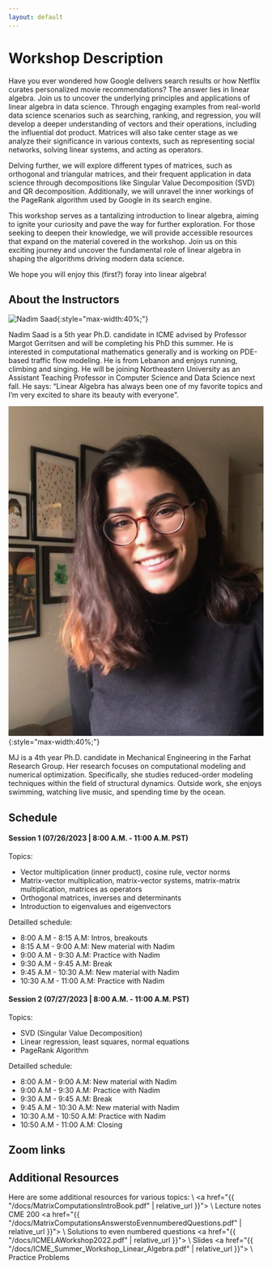 ```yaml
---
layout: default
---
```


# Workshop Description
Have you ever wondered how Google delivers search results or how Netflix curates personalized movie recommendations? The answer lies in linear algebra. Join us to uncover the underlying principles and applications of linear algebra in data science. Through engaging examples from real-world data science scenarios such as searching, ranking, and regression, you will develop a deeper understanding of vectors and their operations, including the influential dot product. Matrices will also take center stage as we analyze their significance in various contexts, such as representing social networks, solving linear systems, and acting as operators.

Delving further, we will explore different types of matrices, such as orthogonal and triangular matrices, and their frequent application in data science through decompositions like Singular Value Decomposition (SVD) and QR decomposition. Additionally, we will unravel the inner workings of the PageRank algorithm used by Google in its search engine.

This workshop serves as a tantalizing introduction to linear algebra, aiming to ignite your curiosity and pave the way for further exploration. For those seeking to deepen their knowledge, we will provide accessible resources that expand on the material covered in the workshop. Join us on this exciting journey and uncover the fundamental role of linear algebra in shaping the algorithms driving modern data science.

We hope you will enjoy this (first?) foray into linear algebra!

## About the Instructors

![Nadim Saad](/assets/img/nadim-saad-profilephoto.JPG){:style="max-width:40%;"}

Nadim Saad is a 5th year Ph.D. candidate in ICME advised by Professor Margot Gerritsen and will be completing his PhD this summer. He is interested in computational mathematics generally and is working on PDE-based traffic flow modeling. He is from Lebanon and enjoys running, climbing and singing. He will be joining Northeastern University as an Assistant Teaching Professor in Computer Science and Data Science next fall. He says: “Linear Algebra has always been one of my favorite topics and I’m very excited to share its beauty with everyone”. 

![Marie Jose Azzi](/assets/img/F549B740-506E-4A16-8E75-1D0B04EE4653.jpeg){:style="max-width:40%;"}

MJ is a 4th year Ph.D. candidate in Mechanical Engineering in the Farhat Research Group. Her research focuses on computational modeling and numerical optimization. Specifically, she studies reduced-order modeling techniques within the field of structural dynamics. Outside work, she enjoys swimming, watching live music, and spending time by the ocean.

## Schedule

#### Session 1 (07/26/2023 | 8:00 A.M. - 11:00 A.M. PST)
  Topics:
  - Vector multiplication (inner product), cosine rule, vector norms
  - Matrix-vector multiplication, matrix-vector systems, matrix-matrix multiplication, matrices as operators
  - Orthogonal matrices, inverses and determinants
  - Introduction to eigenvalues and eigenvectors

  Detailled schedule:
  - 8:00 A.M - 8:15 A.M: Intros, breakouts
  - 8:15 A.M - 9:00 A.M: New material with Nadim 
  - 9:00 A.M - 9:30 A.M: Practice with Nadim 
  - 9:30 A.M - 9:45 A.M: Break
  - 9:45 A.M - 10:30 A.M: New material with Nadim
  - 10:30 A.M - 11:00 A.M: Practice with Nadim
  
#### Session 2 (07/27/2023 | 8:00 A.M. - 11:00 A.M. PST)
  Topics:
  - SVD (Singular Value Decomposition)
  - Linear regression, least squares, normal equations
  - PageRank Algorithm
  
  Detailled schedule:
  - 8:00 A.M - 9:00 A.M: New material with Nadim
  - 9:00 A.M - 9:30 A.M: Practice with Nadim
  - 9:30 A.M - 9:45 A.M: Break
  - 9:45 A.M - 10:30 A.M: New material with Nadim
  - 10:30 A.M - 10:50 A.M: Practice with Nadim
  - 10:50 A.M - 11:00 A.M: Closing

## Zoom links


## Additional Resources

Here are some additional resources for various topics:
\\
<a href="{{ "/docs/MatrixComputationsIntroBook.pdf" | relative_url }}"> 
\\
Lecture notes CME 200 <a href="{{ "/docs/MatrixComputationsAnswerstoEvennumberedQuestions.pdf" | relative_url }}"> 
\\
Solutions to even numbered questions <a href="{{ "/docs/ICMELAWorkshop2022.pdf" | relative_url }}"> 
\\
Slides <a href="{{ "/docs/ICME_Summer_Workshop_Linear_Algebra.pdf" | relative_url }}"> 
\\
Practice Problems
 

 







